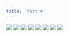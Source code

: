 ```yaml
---
title: 'Part 4'
---
```


![](images/shell/part-4/shell31.jpg)
![](images/shell/part-4/shell32.jpg)
![](images/shell/part-4/shell33.jpg)
![](images/shell/part-4/shell34.jpg)
![](images/shell/part-4/shell35.jpg)
![](images/shell/part-4/shell36.jpg)
![](images/shell/part-4/shell37.jpg)
![](images/shell/part-4/shell38.jpg)